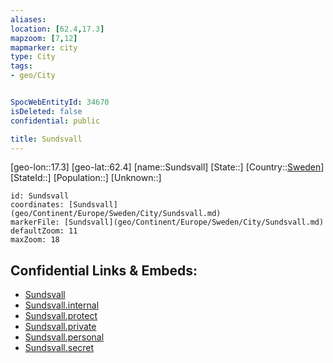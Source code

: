 ```yaml
---
aliases: 
location: [62.4,17.3]
mapzoom: [7,12] 
mapmarker: city 
type: City
tags:
- geo/City


SpocWebEntityId: 34670
isDeleted: false
confidential: public

title: Sundsvall
---
```

[geo-lon::17.3]
[geo-lat::62.4]
[name::Sundsvall]
[State::]
[Country::[Sweden](geo/Continent/Europe/Sweden.md)]
[StateId::]
[Population::]
[Unknown::]


```leaflet
id: Sundsvall
coordinates: [Sundsvall](geo/Continent/Europe/Sweden/City/Sundsvall.md)
markerFile: [Sundsvall](geo/Continent/Europe/Sweden/City/Sundsvall.md)
defaultZoom: 11 
maxZoom: 18
```


## Confidential Links & Embeds: 
- [Sundsvall](../../../../../../_public/geo/Continent/Europe/Sweden/City/Sundsvall.md) 
- [Sundsvall.internal](../../../../../../_internal/geo/Continent/Europe/Sweden/City/Sundsvall.internal.md) 
- [Sundsvall.protect](../../../../../../_protect/geo/Continent/Europe/Sweden/City/Sundsvall.protect.md) 
- [Sundsvall.private](../../../../../../_private/geo/Continent/Europe/Sweden/City/Sundsvall.private.md) 
- [Sundsvall.personal](../../../../../../_personal/geo/Continent/Europe/Sweden/City/Sundsvall.personal.md) 
- [Sundsvall.secret](../../../../../../_secret/geo/Continent/Europe/Sweden/City/Sundsvall.secret.md) 
